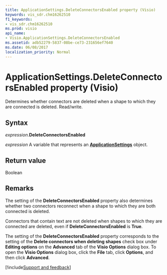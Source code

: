 ```yaml
---
title: ApplicationSettings.DeleteConnectorsEnabled property (Visio)
keywords: vis_sdr.chm16262510
f1_keywords:
- vis_sdr.chm16262510
ms.prod: visio
api_name:
- Visio.ApplicationSettings.DeleteConnectorsEnabled
ms.assetid: adb52279-5837-08be-ce73-231656ef7640
ms.date: 06/08/2017
localization_priority: Normal
---
```



# ApplicationSettings.DeleteConnectorsEnabled property (Visio)

Determines whether connectors are deleted when a shape to which they are connected is deleted. Read/write.


## Syntax

_expression_.**DeleteConnectorsEnabled**

_expression_ A variable that represents an **[ApplicationSettings](Visio.ApplicationSettings.md)** object.


## Return value

Boolean


## Remarks

The setting of the  **DeleteConnectorsEnabled** property also determines whether two connectors reconnect when a shape to which they are both connected is deleted.

Connectors that contain text are not deleted when shapes to which they are connected are deleted, even if  **DeleteConnectorsEnabled** is **True**.

The setting of the  **DeleteConnectorsEnabled** property corresponds to the setting of the **Delete connectors when deleting shapes** check box under **Editing options** on the **Advanced** tab of the **Visio Options** dialog box. To open the **Visio Options** dialog box, click the **File** tab, click **Options**, and then click  **Advanced**.

[!include[Support and feedback](~/includes/feedback-boilerplate.md)]